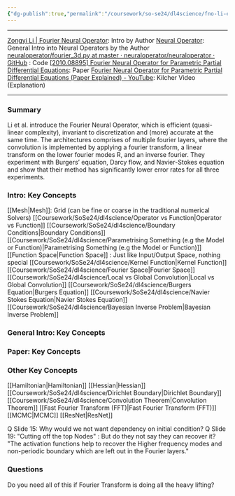```yaml
---
{"dg-publish":true,"permalink":"/coursework/so-se24/dl4science/fno-li-et-al-links-key-concepts/","noteIcon":""}
---
```


---
[Zongyi Li | Fourier Neural Operator](https://zongyi-li.github.io/blog/2020/fourier-pde/): Intro by Author
[Neural Operator](https://zongyi-li.github.io/neural-operator/): General Intro into Neural Operators by the Author
[neuraloperator/fourier\_3d.py at master · neuraloperator/neuraloperator · GitHub](https://github.com/neuraloperator/neuraloperator/blob/master/fourier_3d.py) : Code
[[2010.08895] Fourier Neural Operator for Parametric Partial Differential Equations](https://arxiv.org/abs/2010.08895): Paper
[Fourier Neural Operator for Parametric Partial Differential Equations (Paper Explained) - YouTube](https://www.youtube.com/watch?v=IaS72aHrJKE): Kilcher Video (Explanation)

---
### Summary
Li et al. introduce the Fourier Neural Operator, which is efficient (quasi-linear complexity), invariant to discretization and (more) accurate at the same time. The architectures comprises of multiple fourier layers, where the convolution is implemented by applying a fourier transform, a linear transform on the lower fourier modes R, and an inverse fourier. 
They experiment with Burgers’ equation, Darcy flow, and Navier-Stokes equation and show that their method has significantly lower error rates for all three experiments. 


### Intro: Key Concepts
[[Mesh\|Mesh]]: Grid (can be fine or coarse in the traditional numerical Solvers)
[[Coursework/SoSe24/dl4science/Operator vs Function\|Operator vs Function]]
[[Coursework/SoSe24/dl4science/Boundary Conditions\|Boundary Conditions]]
[[Coursework/SoSe24/dl4science/Parametrising Something (e.g the Model or Function)\|Parametrising Something (e.g the Model or Function)]]
[[Function Space\|Function Space]] : Just like Input/Output Space, nothing special
[[Coursework/SoSe24/dl4science/Kernel Function\|Kernel Function]] 
[[Coursework/SoSe24/dl4science/Fourier Space\|Fourier Space]]
[[Coursework/SoSe24/dl4science/Local vs Global Convolution\|Local vs Global Convolution]]
[[Coursework/SoSe24/dl4science/Burgers Equation\|Burgers Equation]]
[[Coursework/SoSe24/dl4science/Navier Stokes Equation\|Navier Stokes Equation]]
[[Coursework/SoSe24/dl4science/Bayesian Inverse Problem\|Bayesian Inverse Problem]]


### General Intro: Key Concepts

### Paper: Key Concepts


### Other Key Concepts

[[Hamiltonian\|Hamiltonian]]
[[Hessian\|Hessian]]
[[Coursework/SoSe24/dl4science/Dirichlet Boundary\|Dirichlet Boundary]]
[[Coursework/SoSe24/dl4science/Convolution Theorem\|Convolution Theorem]]
[[Fast Fourier Transform (FFT)\|Fast Fourier Transform (FFT)]]
[[MCMC\|MCMC]]
[[ResNet\|ResNet]]

Q Slide 15: Why would we not want dependency on initial condition? 
Q Slide 19: "Cutting off the top Nodes" : But do they not say they can recover it?  "The activation functions help to recover the Higher frequency modes and non-periodic boundary which are left out in the Fourier layers."


### Questions

Do you need all of this if Fourier Transform is doing all the heavy lifting? 
